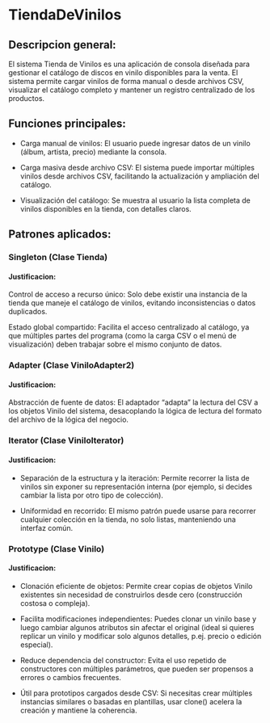 # TiendaDeVinilos
## Descripcion general:

El sistema Tienda de Vinilos es una aplicación de consola diseñada para gestionar el catálogo de discos en vinilo disponibles para la venta. El sistema permite cargar vinilos de forma manual o desde archivos CSV, visualizar el catálogo completo y mantener un registro centralizado de los productos.

## Funciones principales:
- Carga manual de vinilos: El usuario puede ingresar datos de un vinilo (álbum, artista, precio) mediante la consola.

- Carga masiva desde archivo CSV: El sistema puede importar múltiples vinilos desde archivos CSV, facilitando la actualización y ampliación del catálogo.

- Visualización del catálogo: Se muestra al usuario la lista completa de vinilos disponibles en la tienda, con detalles claros.
## Patrones aplicados:
### Singleton (Clase Tienda)
#### Justificacion:

Control de acceso a recurso único: Solo debe existir una instancia de la tienda que maneje el catálogo de vinilos, evitando inconsistencias o datos duplicados.

Estado global compartido: Facilita el acceso centralizado al catálogo, ya que múltiples partes del programa (como la carga CSV o el menú de visualización) deben trabajar sobre el mismo conjunto de datos.

### Adapter (Clase ViniloAdapter2)
#### Justificacion:

Abstracción de fuente de datos: El adaptador “adapta” la lectura del CSV a los objetos Vinilo del sistema, desacoplando la lógica de lectura del formato del archivo de la lógica del negocio.

### Iterator (Clase ViniloIterator)
#### Justificacion:

- Separación de la estructura y la iteración: Permite recorrer la lista de vinilos sin exponer su representación interna (por ejemplo, si decides cambiar la lista por otro tipo de colección).

- Uniformidad en recorrido: El mismo patrón puede usarse para recorrer cualquier colección en la tienda, no solo listas, manteniendo una interfaz común.

### Prototype (Clase Vinilo)
#### Justificacion:

- Clonación eficiente de objetos: Permite crear copias de objetos Vinilo existentes sin necesidad de construirlos desde cero (construcción costosa o compleja).

- Facilita modificaciones independientes: Puedes clonar un vinilo base y luego cambiar algunos atributos sin afectar el original (ideal si quieres replicar un vinilo y modificar solo algunos detalles, p.ej. precio o edición especial).

- Reduce dependencia del constructor: Evita el uso repetido de constructores con múltiples parámetros, que pueden ser propensos a errores o cambios frecuentes.

- Útil para prototipos cargados desde CSV: Si necesitas crear múltiples instancias similares o basadas en plantillas, usar clone() acelera la creación y mantiene la coherencia.

